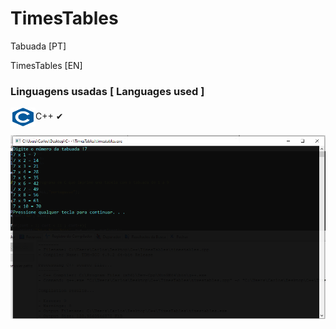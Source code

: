 # TimesTables

<P>Tabuada [PT]</p>
<p>TimesTables [EN]</p>

### Linguagens usadas [ Languages used ]

<p><img align="center" alt="Carlos-Js" height="30" width="40" src="https://raw.githubusercontent.com/devicons/devicon/master/icons/c/c-plain.svg">C++ <!-💙-->✔</p>

<div align="center">
  <img width="1250" src="TableTimes.png"/>
</div>  


